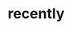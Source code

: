 ---
layout: blog
title: recently
description: "최근 글"
pagination: 
  enabled: true
  collection: all
  permalink: /recently/:num/
  sort_field: 'date'
  sort_reverse: true
---